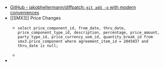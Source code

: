- [GitHub - jakobhellermann/diffpatch: `git add -p` with modern conveniences](https://github.com/jakobhellermann/diffpatch?tab=readme-ov-file)
- [[SMX3]] Price Changes
	- ```
	  select price_component_id, from_date, thru_date, price_component_type_id, description, percentage, price_amount, party_type_id, price_currency_uom_id, quantity_break_id from smx3.price_component where agreement_item_id = 2045037 and thru_date is null;
	  ```
	-
-